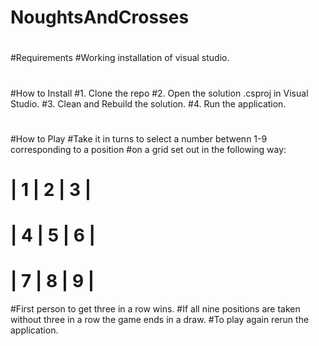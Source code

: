 # NoughtsAndCrosses
#
#Requirements
#Working installation of visual studio.
#
#How to Install
#1. Clone the repo
#2. Open the solution .csproj in Visual Studio.
#3. Clean and Rebuild the solution.
#4. Run the application.
#
#How to Play
#Take it in turns to select a number betwenn 1-9 corresponding to a position
#on a grid set out in the following way:
# | 1 | 2 | 3 |
# | 4 | 5 | 6 |
# | 7 | 8 | 9 |
#First person to get three in a row wins. 
#If all nine positions are taken without three in a row the game ends in a draw.
#To play again rerun the application.
